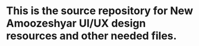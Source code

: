 # This is the source repository for New Amoozeshyar UI/UX design resources and other needed files. 
